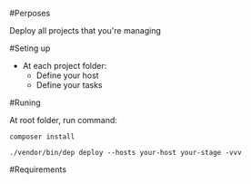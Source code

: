 #Perposes

Deploy all projects that you're managing

#Seting up

- At each project folder:
    - Define your host
    - Define your tasks

#Runing

At root folder, run command:
```shell
composer install
```

```shell
./vendor/bin/dep deploy --hosts your-host your-stage -vvv
```

#Requirements
